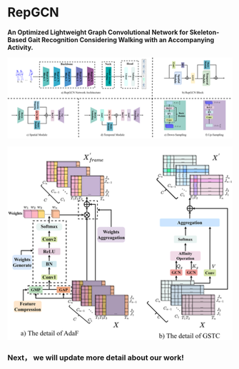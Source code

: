 # RepGCN
**An Optimized Lightweight Graph Convolutional Network for Skeleton-Based Gait Recognition Considering Walking with an Accompanying Activity.** 


![](assets/Network_Architecture.png)


![](assets/Attention_Details.png)

### Next， we will update more detail about our work!
